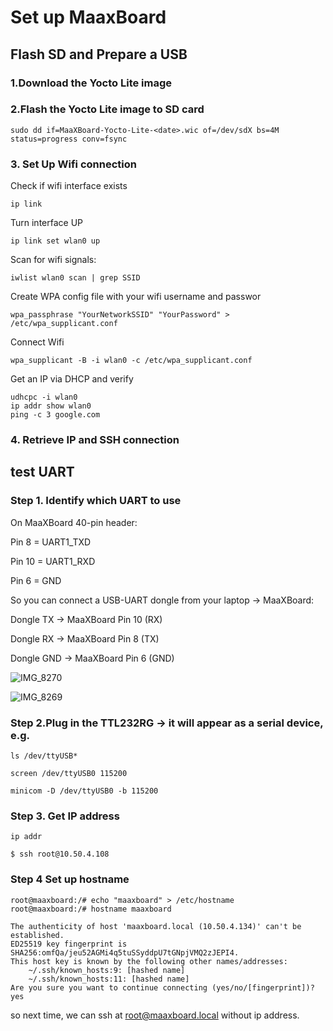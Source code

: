 # Set up MaaxBoard

## Flash SD and Prepare a USB

### 1.Download the Yocto Lite image

### 2.Flash the Yocto Lite image to SD card
```
sudo dd if=MaaXBoard-Yocto-Lite-<date>.wic of=/dev/sdX bs=4M status=progress conv=fsync
```

### 3. Set Up Wifi connection 

Check if wifi interface exists
```
ip link
```
Turn interface UP
```
ip link set wlan0 up
```
Scan for wifi signals:
```
iwlist wlan0 scan | grep SSID
```
Create WPA config file with your wifi username and passwor
```
wpa_passphrase "YourNetworkSSID" "YourPassword" > /etc/wpa_supplicant.conf
```
Connect Wifi
```
wpa_supplicant -B -i wlan0 -c /etc/wpa_supplicant.conf
```
Get an IP via DHCP and verify
```
udhcpc -i wlan0
ip addr show wlan0
ping -c 3 google.com
```
### 4. Retrieve IP and SSH connection


## test UART 

### Step 1. Identify which UART to use

On MaaXBoard 40-pin header:

Pin 8 = UART1_TXD

Pin 10 = UART1_RXD

Pin 6 = GND

So you can connect a USB-UART dongle from your laptop → MaaXBoard:

Dongle TX → MaaXBoard Pin 10 (RX)

Dongle RX → MaaXBoard Pin 8 (TX)

Dongle GND → MaaXBoard Pin 6 (GND)

![IMG_8270](https://github.com/user-attachments/assets/a8d515c9-9014-4374-a9a2-fbe3f5e88f03)

![IMG_8269](https://github.com/user-attachments/assets/ed0122d4-97e2-407b-a3ed-2beac41ef984)


### Step 2.Plug in the TTL232RG → it will appear as a serial device, e.g.

```
ls /dev/ttyUSB*
```

```
screen /dev/ttyUSB0 115200
```

```
minicom -D /dev/ttyUSB0 -b 115200
```

### Step 3. Get IP address 

```
ip addr
```

```
$ ssh root@10.50.4.108
```

### Step 4 Set up hostname 

```
root@maaxboard:/# echo "maaxboard" > /etc/hostname
root@maaxboard:/# hostname maaxboard
```

```$ ssh root@maaxboard.local
The authenticity of host 'maaxboard.local (10.50.4.134)' can't be established.
ED25519 key fingerprint is SHA256:omfQa/jeu52AGMi4q5tuSSyddpU7tGNpjVMQ2zJEPI4.
This host key is known by the following other names/addresses:
    ~/.ssh/known_hosts:9: [hashed name]
    ~/.ssh/known_hosts:11: [hashed name]
Are you sure you want to continue connecting (yes/no/[fingerprint])? yes
```

so next time, we can ssh at root@maaxboard.local without ip address.
